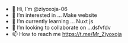- 👋 Hi, I’m @ziyoxoja-06
- 👀 I’m interested in ... Make website
- 🌱 I’m currently learning ... Nuxt js
- 💞️ I’m looking to collaborate on ...dsfvfdv
- 📫 How to reach me https://t.me/Mr_Ziyoxoja

<!---
ziyoxoja-06/ziyoxoja-06 is a ✨ special ✨ repository because its `README.md` (this file) appears on your GitHub profile.
You can click the Preview link to take a look at your changes.
--->

